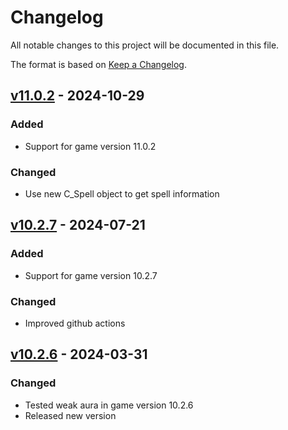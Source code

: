 # Changelog

All notable changes to this project will be documented in this file.

The format is based on [Keep a Changelog](https://keepachangelog.com/en/1.0.0/).

## [v11.0.2] - 2024-10-29

### Added

- Support for game version 11.0.2

### Changed

- Use new C_Spell object to get spell information

## [v10.2.7] - 2024-07-21

### Added

- Support for game version 10.2.7

### Changed

- Improved github actions

## [v10.2.6] - 2024-03-31

### Changed

- Tested weak aura in game version 10.2.6
- Released new version

[v10.2.6]: https://github.com/yuqo2450/wow-wa_rain_of_fire/tree/v10.2.6
[v10.2.7]: https://github.com/yuqo2450/wow-wa_rain_of_fire/compare/v10.2.6....v10.2.7
[v11.0.2]: https://github.com/yuqo2450/wow-wa_rain_of_fire/compare/v10.2.7....v11.0.2
